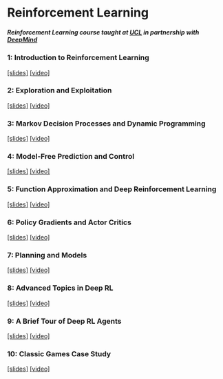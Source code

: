 # Reinforcement Learning

##### Reinforcement Learning course taught at [UCL](http://www.cs.ucl.ac.uk/current_students/syllabus/compgi/compgi22_advanced_deep_learning_and_reinforcement_learning/) in partnership with [DeepMind](https://deepmind.com)

### 1: Introduction to Reinforcement Learning 
[[slides]](https://github.com/salujajustin/DLCO-Papers/blob/main/Reinforcement-Learning/deepmind-rl-slides/rl_01%20Introduction%20to%20Reinforcement%20Learning.pdf)
[[video]](https://www.youtube.com/watch?v=ISk80iLhdfU&index=4&list=PLqYmG7hTraZDNJre23vqCGIVpfZ_K2RZs)

### 2: Exploration and Exploitation 
[[slides]](https://github.com/salujajustin/DLCO-Papers/blob/main/Reinforcement-Learning/deepmind-rl-slides/rl_02%20Exploration%20and%20Exploitation.pdf)
[[video]](https://www.youtube.com/watch?v=eM6IBYVqXEA&list=PLqYmG7hTraZDNJre23vqCGIVpfZ_K2RZs&index=5)

### 3: Markov Decision Processes and Dynamic Programming 
[[slides]](https://github.com/salujajustin/DLCO-Papers/blob/main/Reinforcement-Learning/deepmind-rl-slides/rl_03%20Markov%20Decision%20Processes%20and%20Dynamic%20Programming.pdf)
[[video]](https://www.youtube.com/watch?v=hMbxmRyDw5M&list=PLqYmG7hTraZDNJre23vqCGIVpfZ_K2RZs&index=6)

### 4: Model-Free Prediction and Control 
[[slides]](https://github.com/salujajustin/DLCO-Papers/blob/main/Reinforcement-Learning/deepmind-rl-slides/rl_04%20Model-Free%20Prediction%20and%20Control.pdf)
[[video]](https://www.youtube.com/watch?v=nnxHlg-2WgA&list=PLqYmG7hTraZDNJre23vqCGIVpfZ_K2RZs&index=7)

### 5: Function Approximation and Deep Reinforcement Learning 
[[slides]](https://github.com/salujajustin/DLCO-Papers/blob/main/Reinforcement-Learning/deepmind-rl-slides/rl_05%20Function%20Approximation%20and%20Deep%20Reinforcement%20Learning.pdf)
[[video]](https://www.youtube.com/watch?v=wAk1lxmiW4c&list=PLqYmG7hTraZDNJre23vqCGIVpfZ_K2RZs&index=9)

### 6: Policy Gradients and Actor Critics 
[[slides]](https://github.com/salujajustin/DLCO-Papers/blob/main/Reinforcement-Learning/deepmind-rl-slides/rl_06%20Policy%20Gradients%20and%20Actor%20Critics.pdf)
[[video]](https://www.youtube.com/watch?v=bRfUxQs6xIM&list=PLqYmG7hTraZDNJre23vqCGIVpfZ_K2RZs&index=10)

### 7: Planning and Models 
[[slides]](https://github.com/salujajustin/DLCO-Papers/blob/main/Reinforcement-Learning/deepmind-rl-slides/rl_07%20Planning%20and%20Models.pdf)
[[video]](https://www.youtube.com/watch?v=Xrxrd8nl4YI&list=PLqYmG7hTraZDNJre23vqCGIVpfZ_K2RZs&index=12)

### 8: Advanced Topics in Deep RL 
[[slides]](https://github.com/salujajustin/DLCO-Papers/blob/main/Reinforcement-Learning/deepmind-rl-slides/rl_08%20Advanced%20Topics%20in%20Deep%20RL.pdf)
[[video]](https://www.youtube.com/watch?v=L6xaQ501jEs&index=14&list=PLqYmG7hTraZDNJre23vqCGIVpfZ_K2RZs)

### 9: A Brief Tour of Deep RL Agents 
[[slides]]()
[[video]](https://www.youtube.com/watch?v=-mhBD8Frkc4&index=16&list=PLqYmG7hTraZDNJre23vqCGIVpfZ_K2RZs)

### 10: Classic Games Case Study 
[[slides]]()
[[video]](https://www.youtube.com/watch?v=ld28AU7DDB4&list=PLqYmG7hTraZDNJre23vqCGIVpfZ_K2RZs&index=18)


